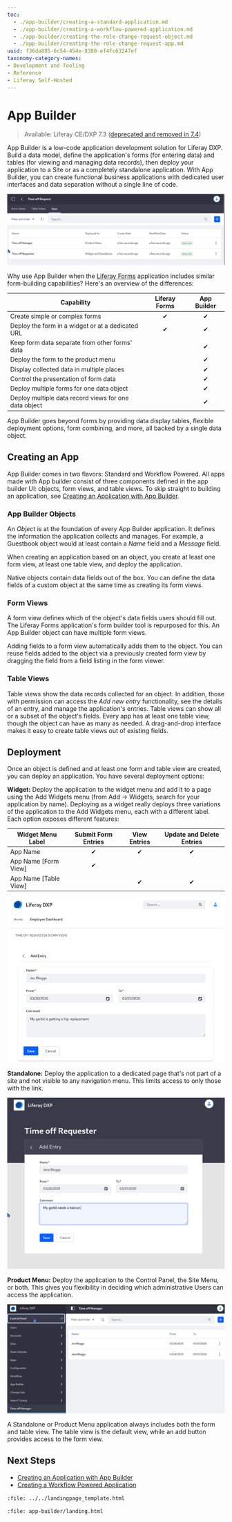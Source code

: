 ```yaml
---
toc:
  - ./app-builder/creating-a-standard-application.md
  - ./app-builder/creating-a-workflow-powered-application.md
  - ./app-builder/creating-the-role-change-request-object.md
  - ./app-builder/creating-the-role-change-request-app.md
uuid: f36da885-6c54-454e-8380-ef4fc63247ef
taxonomy-category-names:
- Development and Tooling
- Reference
- Liferay Self-Hosted
---
```

# App Builder

> Available: Liferay CE/DXP 7.3 ([deprecated and removed in 7.4](../../installation-and-upgrades/upgrading-liferay/reference/maintenance-mode-and-deprecations-in-7-4.md#features-deprecated-in-7-4))

App Builder is a low-code application development solution for Liferay DXP. Build a data model, define the application's forms (for entering data) and tables (for viewing and managing data records), then deploy your application to a Site or as a completely standalone application. With App Builder, you can create functional business applications with dedicated user interfaces and data separation without a single line of code.

![Two separate applications are deployed for this App Builder object.](./app-builder/images/01.png)

Why use App Builder when the [Liferay Forms](../../process-automation/forms/introduction-to-forms.md) application includes similar form-building capabilities? Here's an overview of the differences:

| Capability | Liferay Forms | App Builder |
|------------|:-------------:|:-----------:|
| Create simple or complex forms | &#10004; | &#10004; |
| Deploy the form in a widget or at a dedicated URL | &#10004; | &#10004; |
| Keep form data separate from other forms' data |  | &#10004; |
| Deploy the form to the product menu |      |    &#10004;   |
| Display collected data in multiple places |        |  &#10004;       |
| Control the presentation of form data |        |      &#10004;   |
| Deploy multiple forms for one data object |        |      &#10004;   |
| Deploy multiple data record views for one data object |        |      &#10004;   |

App Builder goes beyond forms by providing data display tables, flexible deployment options, form combining, and more, all backed by a single data object. 

## Creating an App

App Builder comes in two flavors: Standard and Workflow Powered. All apps made with App builder consist of three components defined in the app builder UI: objects, form views, and table views. To skip straight to building an application, see [Creating an Application with App Builder](./app-builder/creating-a-standard-application.md).

### App Builder Objects

An _Object_ is at the foundation of every App Builder application. It defines the information the application collects and manages. For example, a Guestbook object would at least contain a _Name_ field and a _Message_ field. 

When creating an application based on an object, you create at least one form view, at least one table view, and deploy the application.

Native objects contain data fields out of the box. You can define the data fields of a custom object at the same time as creating its form views.

### Form Views

A form view defines which of the object's data fields users should fill out. The Liferay Forms application's form builder tool is repurposed for this. An App Builder object can have multiple form views.

Adding fields to a form view automatically adds them to the object. You can reuse fields added to the object via a previously created form view by dragging the field from a field listing in the form viewer.

### Table Views

Table views show the data records collected for an object. In addition, those with permission can access the _Add new entry_ functionality, see the details of an entry, and manage the application's entries. Table views can show all or a subset of the object's fields. Every app has at least one table view, though the object can have as many as needed. A drag-and-drop interface makes it easy to create table views out of existing fields. 

## Deployment

Once an object is defined and at least one form and table view are created, you can deploy an application. You have several deployment options:

**Widget:** Deploy the application to the widget menu and add it to a page using the Add Widgets menu (from Add &rarr; Widgets, search for your application by name). Deploying as a widget really deploys three variations of the application to the Add Widgets menu, each with a different label. Each option exposes different features: 

| Widget Menu Label     | Submit Form Entries | View Entries | Update and Delete Entries |
|-----------------------|:-----------:|:------------:|:----------------:|
| App Name              |     &#10004;   |      &#10004;   |      &#10004;       |
| App Name [Form View]  |     &#10004;   |         |          |
| App Name [Table View] |        |      &#10004;   |      &#10004;       |

![App Builder widgets are placed on pages.](./app-builder/images/03.png)

**Standalone:** Deploy the application to a dedicated page that's not part of a site and not visible to any navigation menu. This limits access to only those with the link.

![Standalone App Builder applications are accessible only by direct link](./app-builder/images/04.png)

**Product Menu:** Deploy the application to the Control Panel, the Site Menu, or both. This gives you flexibility in deciding which administrative Users can access the application.

![App Builder applications can be added to the Product Menu.](./app-builder/images/02.png)

A Standalone or Product Menu application always includes both the form and table view. The table view is the default view, while an add button provides access to the form view.

## Next Steps

* [Creating an Application with App Builder](./app-builder/creating-a-standard-application.md)
* [Creating a Workflow Powered Application](./app-builder/creating-a-workflow-powered-application.md)

```{raw} html
:file: ../../landingpage_template.html
```

```{raw} html
:file: app-builder/landing.html
```
